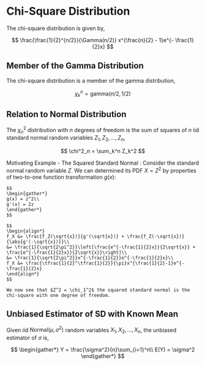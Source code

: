 #  Chi-Square Distribution

The chi-square distribution is given by,

$$
\frac{\frac{1}{2}^{n/2}}{\Gamma(n/2)} x^{\frac{n}{2} - 1}e^{- \frac{1}{2}x}
$$

## Member of the Gamma Distribution

The chi-square distribution is a member of the gamma distribution,

$$
\chi^n_k = \text{gamma}(n/2, 1/2)
$$

## Relation to Normal Distribution
The $\chi^2_n$ distribution with $n$ degrees of freedom is the sum of squares of $n$ iid standard normal random variables $Z_1, Z_2, \ldots, Z_n$,

$$
\chi^2_n = \sum_k^n Z_k^2
$$


Motivating Example - The Squared Standard Normal
: Consider the standard normal random variable $Z$. We can determined its PDF $X=Z^2$ by properties of two-to-one function transformation $g(x)$:

    $$
    \begin{gather*}
    g(x) = z^2\\
    g'(x) = 2z
    \end{gather*}
    $$

    $$
    \begin{align*}
    f_X &= \frac{f_Z(\sqrt{x})}{g'(\sqrt{x})} + \frac{f_Z(-\sqrt{x})}{\abs{g'(-\sqrt{x})}}\\
    &= \frac{1}{\sqrt{2\pi^2}}\left[\frac{e^{-\frac{1}{2}x}}{2\sqrt{x}} + \frac{e^{-\frac{1}{2}x}}{2\sqrt{x}}\right]\\
    &= \frac{1}{\sqrt{2\pi^2}}x^{-\frac{1}{2}}e^{-\frac{1}{2}x}\\
    f_X &= \frac{\tfrac{1}{2}^\tfrac{1}{2}}{\pi}x^{\frac{1}{2}-1}e^{-\frac{1}{2}x}
    \end{align*}
    $$

    We now see that $Z^2 = \chi_1^2$ the squared standard normal is the chi-square with one degree of freedom.

## Unbiased Estimator of SD with Known Mean
Given iid $\text{Normal}(\mu, \sigma^2)$ random variables $X_1, X_2, \ldots, X_n$, the unbiased estimator of $\sigma$ is,

$$
\begin{gather*}
    Y = \frac{\sigma^2}{n}\sum_{i=1}^n\\
    E(Y) = \sigma^2
\end{gather*}
$$